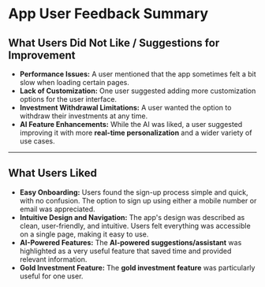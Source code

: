 # App User Feedback Summary

## What Users Did Not Like / Suggestions for Improvement

- **Performance Issues:** A user mentioned that the app sometimes felt a bit slow when loading certain pages.  
- **Lack of Customization:** One user suggested adding more customization options for the user interface.  
- **Investment Withdrawal Limitations:** A user wanted the option to withdraw their investments at any time.  
- **AI Feature Enhancements:** While the AI was liked, a user suggested improving it with more **real-time personalization** and a wider variety of use cases.  

---

## What Users Liked

- **Easy Onboarding:** Users found the sign-up process simple and quick, with no confusion. The option to sign up using either a mobile number or email was appreciated.  
- **Intuitive Design and Navigation:** The app's design was described as clean, user-friendly, and intuitive. Users felt everything was accessible on a single page, making it easy to use.  
- **AI-Powered Features:** The **AI-powered suggestions/assistant** was highlighted as a very useful feature that saved time and provided relevant information.  
- **Gold Investment Feature:** The **gold investment feature** was particularly useful for one user.  
